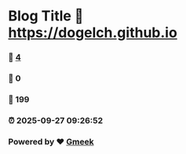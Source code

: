 # Blog Title :link: https://dogelch.github.io 
### :page_facing_up: [4](https://dogelch.github.io/tag.html) 
### :speech_balloon: 0 
### :hibiscus: 199 
### :alarm_clock: 2025-09-27 09:26:52 
### Powered by :heart: [Gmeek](https://github.com/Meekdai/Gmeek)
